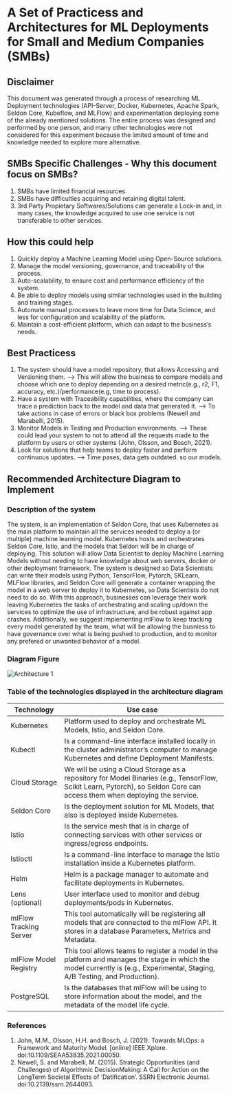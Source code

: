 # A Set of Practicess and Architectures for ML Deployments for Small and Medium Companies (SMBs)
## Disclaimer
This document was generated through a process of researching ML Deployment technologies (API-Server, Docker, Kubernetes, Apache Spark, Seldon Core, Kubeflow, and MLFlow) and experimentation deploying some of the already mentioned solutions. The entire process was designed and performed by one person, and many other technologies were not considered for this experiment because the limited amount of time and knowledge needed to explore more alternative.

## SMBs Specific Challenges - Why this document focus on SMBs?
1. SMBs have limited financial resources.
2. SMBs have difficulties acquiring and retaining digital talent.
3. 3rd Party Propietary Softwares/Solutions can generate a Lock-in and, in many cases, the knowledge acquired to use one service is not transferable to other services.

## How this could help
1. Quickly deploy a Machine Learning Model using Open-Source solutions.
2. Manage the model versioning, governance, and traceability of the process.
3. Auto-scalability, to ensure cost and performance efficiency of the system.
4. Be able to deploy models using similar technologies used in the building and training stages.
5. Automate manual processes to leave more time for Data Science, and less for configuration and scalability of the platform.
6. Maintain a cost-efficient platform, which can adapt to the business’s needs.

## Best Practicess
1. The system should have a model repository, that allows Accessing and Versioning them. --> This will allow the business to compare models and choose which one to deploy depending on a desired 
   metric(e.g., r2, F1, accuracy, etc.)/performance(e.g, time to process).
2. Have a system with Traceability capabilities, where the company can trace a prediction back to the model and data that generated it. --> To take actions in case of errors or black box 
   problems (Newell and Marabelli, 2015).
3. Monitor Models in Testing and Production environments. --> These could lead your system to not to attend all the requests made to the platform by users or other systems (John, Olsson, and Bosch, 2021).
4. Look for solutions that help teams to deploy faster and perform continuous updates. --> Time pases, data gets outdated. so our models.

## Recommended Architecture Diagram to Implement
### Description of the system
The system, is an implementation of Seldon Core, that uses Kubernetes as the main platform to maintain all the services needed to deploy a (or multiple) machine learning model. Kubernetes hosts and orchestrates Seldon Core, Istio, and the models that Seldon will be in charge of deploying.
This solution will allow Data Scientist to deploy Machine Learning Models without needing to have knowledge about web servers, docker or other deployment framework. The system is designed so Data Scientists can write their models using Python, TensorFlow, Pytorch, SKLearn, MLFlow libraries, and Seldon Core will generate a container wrapping the model in a web server to deploy it to Kubernetes, so Data Scientists do not need to do so. With this approach, businesses can leverage their work leaving Kubernetes the tasks of orchestrating and scaling up/down the services to optimize the use of infrastructure, and be robust against app crashes. Additionally, we suggest implementing mlFlow to keep tracking every model generated by the team, what will be allowing the busniess to have governance over what is being pushed to production, and to monitor any prefered or unwanted behavior of a model.

### Diagram Figure
![Architecture 1](https://dissertationfco.blob.core.windows.net/dissfco/2ndArchitecture.png?)

### Table of the technologies displayed in the architecture diagram

| Technology | Use case |
| --- | --- |
| Kubernetes | Platform used to deploy and orchestrate ML Models, Istio, and Seldon Core. |
| Kubectl | Is a command-line interface installed locally in the cluster administrator’s computer to manage Kubernetes and define Deployment Manifests. |
| Cloud Storage | We will be using a Cloud Storage as a repository for Model Binaries (e.g., TensorFlow, Scikit Learn, Pytorch), so Seldon Core can access them when deploying the service. |
| Seldon Core | Is the deployment solution for ML Models, that also is deployed inside Kubernetes. |
| Istio | Is the service mesh that is in charge of connecting services with other services or ingress/egress endpoints. |
| Istioctl | Is a command-line interface to manage the Istio installation inside a Kubernetes platform. |
| Helm | Helm is a package manager to automate and facilitate deployments in Kubernetes. |
| Lens (optional) | User interface used to monitor and debug deployments/pods in Kubernetes. |
| mlFlow Tracking Server |	This tool automatically will be registering all models that are connected to the mlFlow API. It stores in a database Parameters, Metrics and Metadata. |
| mlFlow Model Registry	| This tool allows teams to register a model in the platform and manages the stage in which the model currently is (e.g., Experimental, Staging, A/B Testing, and Production). |
|PostgreSQL	| Is the databases that mlFlow will be using to store information about the model, and the metadata of the model life cycle. |


### References
1. John, M.M., Olsson, H.H. and Bosch, J. (2021). Towards MLOps: a Framework and Maturity Model. [online] IEEE Xplore. doi:10.1109/SEAA53835.2021.00050.
2. Newell, S. and Marabelli, M. (2015). Strategic Opportunities (and Challenges) of Algorithmic DecisionMaking: A Call for Action on the LongTerm Societal Effects of ‘Datification’. SSRN Electronic Journal. doi:10.2139/ssrn.2644093.